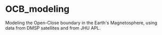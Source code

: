 # OCB_modeling
Modeling the Open-Close boundary in the Earth's Magnetosphere, using data from DMSP satellites and from JHU APL.
